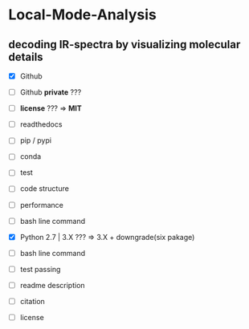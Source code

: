 # Local-Mode-Analysis
## decoding IR-spectra by visualizing molecular details

- [X] Github
- [ ] Github **private** ???
- [ ] **license** ??? => **MIT**

- [ ] readthedocs
- [ ] pip / pypi
- [ ] conda
- [ ] test
- [ ] code structure
- [ ] performance
- [ ] bash line command
- [x] Python 2.7 | 3.X ??? => 3.X + downgrade(six pakage)
- [ ] bash line command
- [ ] test passing
- [ ] readme description
- [ ] citation
- [ ] license



<!---
[![Linux Build Status](https://travis-ci.org/XXX/XXX.svg?branch=master)](https://travis-ci.org/XXX/XXX)
[![Windows Build status](https://ci.appveyor.com/api/projects/status/sqjgx3jh14vuxks5/branch/master?svg=true)](https://ci.appveyor.com/project/rmcgibbo/XXX/branch/master)
[![PyPI Version](https://badge.fury.io/py/XXX.svg)](https://pypi.python.org/pypi/XXX)
[![Anaconda-Server Version](https://anaconda.org/omnia/XXX/badges/version.svg)](https://anaconda.org/omnia/XXX)
[![Anaconda-Server Downloads](https://anaconda.org/omnia/XXX/badges/downloads.svg)](https://anaconda.org/omnia/XXX)
[![Research software impact](http://depsy.org/api/package/pypi/XXX/badge.svg)](http://depsy.org/package/python/XXX)
[![PyPI Downloads](https://img.shields.io/pypi/dm/XXX.svg)](https://pypi.python.org/pypi/XXX)



Read, write and analyze MD trajectories with only a few lines of Python code.

With XXX, you can

- Read and write from **every MD format imaginable** (`pdb`, `xtc`, `trr`, `dcd`, `binpos`, `netcdf`, `mdcrd`, `prmtop`, ...)
- Run **blazingly** fast RMSD calculations (4x the speed of the original Theobald QCP).
- Use tons of analysis functions like bonds/angles/dihedrals, hydrogen bonding identification, secondary structure assignment, NMR observables.
- Use a **lightweight API**, with a focus on **speed** and vectorized operations.

For details, see the website at [XXX.org](http://XXX.org). To get involved,
take a look at the [github issue tracker](https://github.com/XXX/XXX/issues)
and/or the user forums [discourse.XXX.org](http://discourse.XXX.org).

####  Citation [![DOI for Citing XXX](https://img.shields.io/badge/DOI-10.1016%2Fj.bpj.2015.08.015-blue.svg)](http://doi.org/10.1016/j.bpj.2015.08.015)


XXX is research software. If you make use of XXX in scientific publications, please cite it. The BibTeX reference is
```
@article{McGibbon2015XXX,
    author = {McGibbon, Robert T. and Beauchamp, Kyle A. and Harrigan, Matthew P. and Klein, Christoph and Swails, Jason M. and Hern{\'a}ndez, Carlos X.  and Schwantes, Christian R. and Wang, Lee-Ping and Lane, Thomas J. and Pande, Vijay S.},
    title = {XXX: A Modern Open Library for the Analysis of Molecular Dynamics Trajectories},
	journal = {Biophysical Journal},
    volume = {109},
    number = {8},
    pages = {1528 -- 1532},
    year = {2015},
	doi = {10.1016/j.bpj.2015.08.015}
}
```

#### License

GNU LGPL version 2.1, or at your option a later version of the license.
Various sub-portions of this library may be independently distributed under
different licenses. See those files for their specific terms.
-->